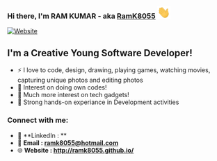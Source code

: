 ### Hi there, I'm RAM KUMAR   - aka [RamK8055][website] <img src="https://raw.githubusercontent.com/RamK8055/RamK8055/master/wave.gif" width="30px">


[![Website](https://img.shields.io/website?label=ramk8055.github.io&style=for-the-badge&url=https%3A%2F%2Framk8055.github.io)](https://ramk8055.github.io/)

## I'm a Creative Young Software Developer!

- ⚡ I love to code, design, drawing, playing games, watching movies, capturing unique photos and editing photos
- 🌱 Interest on doing own codes!
- 🥅 Much more interest on tech gadgets!
- 👯 Strong hands-on experiance in Development activities
### Connect with me:
- 📝 **LinkedIn : ** 
- 📧 **Email : ramk8055@hotmail.com**
- 🌐 **Website : http://ramk8055.github.io/**

[website]: http://ramk8055.github.io/
